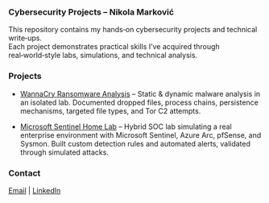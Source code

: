 ### Cybersecurity Projects – Nikola Marković
This repository contains my hands‑on cybersecurity projects and technical write‑ups.                                            
Each project demonstrates practical skills I’ve acquired through real‑world‑style labs, simulations, and technical analysis.

### Projects
- [WannaCry Ransomware Analysis](./malware-analysis/wannacry/README.md) – Static & dynamic malware analysis in an isolated lab. Documented dropped files, process chains, persistence mechanisms, targeted file types, and Tor C2 attempts.

- [Microsoft Sentinel Home Lab](./Sentinel-Lab/README.md) – Hybrid SOC lab simulating a real enterprise environment with Microsoft Sentinel, Azure Arc, pfSense, and Sysmon. Built custom detection rules and automated alerts, validated through simulated attacks.

### Contact
[Email](mailto:nikola.z.markovic@pm.me)  |  [LinkedIn](http://linkedin.com/in/nikolazmarkovic)
